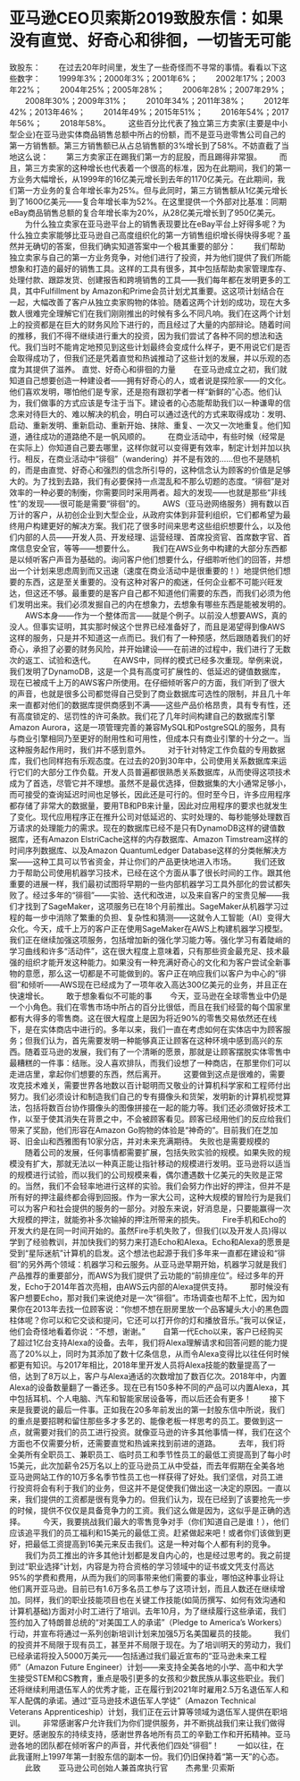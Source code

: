 # 亚马逊CEO贝索斯2019致股东信：如果没有直觉、好奇心和徘徊，一切皆无可能

致股东：
　　在过去20年时间里，发生了一些奇怪而不寻常的事情。看看以下这些数字：
　　1999年3%；2000年3%；2001年6%；
　　2002年17%；2003年22%；
　　2004年25%；2005年28%；
　　2006年28%；2007年29%；
　　2008年30%；2009年31%；
　　2010年34%；2011年38%；
　　2012年42%；2013年46%；
　　2014年49%；2015年51%；
　　2016年54%；2017年56%；
　　2018年58%。
　　这些百分比代表了独立第三方卖家(主要是中小型企业)在亚马逊实体商品销售总额中所占的份额，而不是亚马逊零售公司自己的第一方销售额。第三方销售额已从占总销售额的3%增长到了58%。不妨直截了当地这么说：
　　第三方卖家正在踢我们第一方的屁股，而且踢得非常狠。
　　而且，第三方卖家的这种增长也代表着一个很高的标准，因为在此期间，我们的第一方业务大幅增长，从1999年的16亿美元增长到去年的1170亿美元。在此期间，我们第一方业务的复合年增长率为25%。但与此同时，第三方销售额从1亿美元增长到了1600亿美元——复合年增长率为52%。在这里提供一个外部对比基准：同期eBay商品销售总额的复合年增长率为20%，从28亿美元增长到了950亿美元。
　　为什么独立卖家在亚马逊平台上的销售表现要比在eBay平台上好得多呢？为什么独立卖家能够比亚马逊自己高度组织化的第一方销售组织增长得快得多呢？虽然并无确切的答案，但我们确实知道答案中一个极其重要的部分：
　　我们帮助独立卖家与自己的第一方业务竞争，对他们进行了投资，并为他们提供了我们所能想象和打造的最好的销售工具。这样的工具有很多，其中包括帮助卖家管理库存、处理付款、跟踪发货、创建报告和跨境销售的工具——我们每年都在发明更多的工具，其中Fulfillment by Amazon和Prime会员计划尤其重要。这这项计划结合在一起，大幅改善了客户从独立卖家购物的体验。随着这两个计划的成功，现在大多数人很难完全理解它们在我们刚刚推出的时候有多么不同凡响。我们在这两个计划上的投资都是在巨大的财务风险下进行的，而且经过了大量的内部辩论。随着时间的推移，我们不得不继续进行重大的投资，因为我们尝试了各种不同的想法和迭代。我们当时不能肯定地预见到这些计划最终会变成什么样子，更不用说它们是否会取得成功了，但我们还是凭着直觉和热诚推动了这些计划的发展，并以乐观的态度为其提供了滋养。
直觉、好奇心和徘徊的力量
　　在亚马逊成立之初，我们就知道自己想要创造一种建设者——拥有好奇心的人，或者说是探险家——的文化。他们喜欢发明，哪怕他们是专家，还是抱有跟初学者一样“新鲜的”心态。他们认为，我们做事的方式应该是专注于当下。建设者的心态能帮助我们以一种谦卑的信念来对待巨大的、难以解决的机会，明白可以通过迭代的方式来取得成功：发明、启动、重新发明、重新启动、重新开始、抹除、重复、一次又一次地重复。他们知道，通往成功的道路绝不是一帆风顺的。
　　在商业活动中，有些时候（经常是在实际上）你知道自己要去哪里，这样你就可以变得更有效率，制定计划并加以执行。相反，在商业活动中“徘徊”（wandering）并不是有效的……但也不是随机的，而是由直觉、好奇心和强烈的信念所引导的，这种信念认为顾客的价值是足够大的。为了找到去路，我们有必要保持一点混乱和不那么切题的态度。“徘徊”是对效率的一种必要的制衡，你需要同时采用两者。超大的发现——也就是那些“非线性”的发现——很可能是需要“徘徊”的。
　　AWS（亚马逊网络服务）拥有数以百万计的客户，从初创企业到大型企业，从政府实体到非营利组织，它们都希望为最终用户构建更好的解决方案。我们花了很多时间来思考这些组织想要什么，以及他们内部的人员——开发人员、开发经理、运营经理、首席投资官、首席数字官、首席信息安全官，等等——想要什么。
　　我们在AWS业务中构建的大部分东西都是以倾听客户声音为基础的。询问客户他们想要什么，仔细聆听他们的回答，并想出一个计划来思虑周到而又迅速（速度在商业活动中是很重要的！）地提供他们想要的东西，这是至关重要的。没有这种对客户的痴迷，任何企业都不可能兴旺发达，但这还不够。最重要的是客户自己都不知道他们需要的东西，而我们必须为他们发明出来。我们必须发掘自己的内在想象力，去想象有哪些东西是能被发明的。
　　AWS本身——作为一个整体而言——就是个例子。以前没人想要AWS，真的没人。但事实证明，其实那时候这个世界已经准备好了，而且是渴望得到像AWS这样的服务，只是并不知道这一点而已。我们有了一种预感，然后跟随着我们的好奇心，承担了必要的财务风险，并开始建设——在前进的过程中，我们进行了无数次的返工、试验和迭代。
　　在AWS中，同样的模式已经多次重现。举例来说，我们发明了DynamoDB，这是一个具有高度可扩展性的、低延迟的键值数据库，现在已被成千上万的AWS客户所使用。在仔细倾听客户的方面，我们听到了很大的声音，也就是很多公司都觉得自己受到了商业数据库可选性的限制，并且几十年来一直都对他们的数据库提供商感到不满——这些产品价格昂贵，具有专有性，还有高度锁定的、惩罚性的许可条款。我们花了几年时间构建自己的数据库引擎Amazon Aurora，这是一项管理完善的兼容MySQL和PostgreSQL的服务，具有与商业引擎相同乃至更好的耐用性和可用性，但成本只有商业引擎的十分之一。当这种服务起作用时，我们并不感到意外。
　　对于针对特定工作负载的专用数据库，我们也同样抱有乐观态度。在过去的20到30年中，公司使用关系数据库来运行它们的大部分工作负载。开发人员普遍都很熟悉关系数据库，从而使得这项技术成为了首选，尽管它并不理想。虽然不是最优选择，但数据集的大小通常足够小，而可接受的查询延迟时间也足够长，因此还是可行的。但时至今日，许多应用程序都存储了非常大的数据量，要用TB和PB来计量，因此对应用程序的要求也就发生了变化。现代应用程序正在推升公司对低延迟的、实时处理的、每秒能够处理数百万请求的处理能力的需求。现在的数据库已经不是只有DynamoDB这样的键值数据库，还有Amazon ElstriCache这样的内存数据库、Amazon Timstream这样的时间序列数据库、以及Amazon QuantumLedger Database这样的分类帐解决方案——这种工具可以节省资金，并让你们的产品更快地进入市场。
　　我们还致力于帮助公司使用机器学习技术，已经在这个方面从事了很长时间的工作。跟其他重要的进展一样，我们最初试图将早期的一些内部机器学习工具外部化的尝试都失败了。经过多年的“徘徊”——实验、迭代和改进，以及来自客户的宝贵见解——我们才找到了SageMaker，这项服务已在18个月前推出。SageMaker从机器学习过程的每一步中消除了繁重的负担、复杂性和猜测——这就令人工智能（AI）变得大众化。今天，成千上万的客户正在使用SageMaker在AWS上构建机器学习模型。我们正在继续加强这项服务，包括增加新的强化学习能力等。强化学习有着陡峭的学习曲线和许多“活动件”，这在很大程度上意味着，只有那些资金最充足、技术最强的组织才能开发这种能力。如果没有一种充满好奇心的文化和为客户尝试全新事物的意愿，那么这一切都是不可能做到的。客户正在响应我们以客户为中心的“徘徊”和倾听——AWS现在已经成为了一项年收入高达300亿美元的业务，并且正在快速增长。
　　敢于想象看似不可能的事
　　今天，亚马逊在全球零售业中仍是一个小角色。我们在零售市场中所占的百分比很低，而且在我们经营的每个国家里都有大得多的零售商。这在很大程度上是因为将近90%的零售交易依然还在线下，是在实体商店中进行的。多年以来，我们一直在考虑如何在实体店中为顾客服务；但我们认为，首先需要发明一种能够真正让顾客在这种环境中感到高兴的东西。随着亚马逊的发展，我们有了一个清晰的愿景，那就是让顾客摆脱实体零售中最糟糕的一件事：结账。没人喜欢排队，而我们设想了一种商店，在那里你们可以走进店里，拿起你们想要的东西，然后离开。
　　这要做到这点是很难的，需要攻克技术难关，需要世界各地数以百计聪明而又敬业的计算机科学家和工程师付出努力。我们必须设计和制造我们自己的专有摄像头和货架，发明新的计算机视觉算法，包括将数百台协作摄像头的图像拼接在一起的能力等。我们还必须做好技术工作，以至于使其消失在背景之中，不会被顾客看见。顾客已经用他们的反应给我们带来了奖励，他们形容在Amazon Go购物的体验是“神奇的”。目前我们在芝加哥、旧金山和西雅图有10家分店，并对未来充满期待。
失败也是需要规模的
　　随着公司的发展，任何事情都需要扩展，包括失败实验的规模。如果失败的规模没有扩大，那就无法以一种真正能让指针移动的规模进行发明。亚马逊将以适当的规模进行试验，而以我们的公司规模来看，偶尔遭遇数十亿美元的失败是正常的。当然，我们不会轻率地进行这样的实验。我们会努力作出好的押注，但并不是所有好的押注最终都会得到回报。作为一家大公司，这种大规模的冒险行为是我们可以为客户和社会提供的服务的一部分。对股东来说，好消息是，只要能赢得一次大规模的押注，就能弥补多次输掉的押注所带来的损失。
　　Fire手机和Echo的开发大约是在同一时间开始的。虽然Fire手机失败了，但我们(以及开发人员)得以学到了经验教训，并加快我们的努力来打造Echo和Alexa。Echo和Alexa的愿景是受到“星际迷航”计算机的启发。这个想法也起源于我们多年来一直都在建设和“徘徊”的另外两个领域：机器学习和云服务。从亚马逊早期开始，机器学习就是我们产品推荐的重要部分，而AWS为我们提供了云功能的“前排座位”。经过多年的开发，Echo于2014年首次亮相，由AWS云内部的Alexa提供支持。
　　那时候没有客户想要Echo，那对我们来说绝对是一次“徘徊”。市场调查也帮不上忙，因为如果你在2013年去找一位顾客说：“你想不想在厨房里放一个品客罐头大小的黑色圆柱体呢？你可以和它交谈和提问，它还可以打开你的灯和播放音乐。”我可以保证，他们会奇怪地看着你说：“不想，谢谢。”
　　自第一代Echo以来，客户已经购买了超过1亿台支持Alexa的设备。去年，我们将Alexa理解请求和回答问题的能力提高了20%以上，同时为其添加了数十亿条信息，从而令Alexa变得比以往任何时候都更有知识。与2017年相比，2018年里开发人员将Alexa技能的数量提高了一倍，达到了8万以上，客户与Alexa通话的次数增加了数百亿次。2018年中，内置Alexa的设备数量翻了一番还多。现在已有150多种不同的产品可以内置Alexa，其中包括耳机、个人电脑、汽车和智能家居设备等，而以后还会有更多！
　　接下来是我要说的最后一件事。正如我在20多年前发出的第一封股东信中所说，我们的重点是要招聘和留住那些多才多艺的、能像老板一样思考的员工。要做到这一点，就需要对我们的员工进行投资。就像亚马逊的许多其他事情一样，我们在这个方面也不仅需要分析，还需要直觉和热诚来找到前进的道路。
　　去年，我们将全美所有全职员工、兼职员工、临时员工和季节性员工的最低工资提高到了每小时15美元，此次加薪令25万名以上的亚马逊员工从中受益，而去年假期在全美各地亚马逊网站工作的10万多名季节性员工也一样获得了好处。我们坚信，对员工进行投资将会有利于我们的业务，但这并不是促使我们做出这一决定的原因。一直以来，我们提供的工资都是很有竞争力的。但我们认为，现在已经到了该要抢先一步的时候，提供不仅仅是具备竞争力的工资。我们这么做是因为，这似乎是正确的选择。
　　今天，我要挑战我们最大的零售竞争对手（你们知道自己是谁！），他们应该追平我们的员工福利和15美元的最低工资。赶紧做起来吧！或者你们该做到更好，把最低工资提高到16美元来反击我们。这是一种对每个人都有利的竞争。
　　我们为员工推出的许多其他计划都是发自内心的，也是经过思考的。我之前提到过“职业选择”计划，内容是为符合资格的学习领域中的证书或文凭支付高达95%的学费和费用，从而为我们的同事带来他们需要的事业，哪怕这种事业将让他们离开亚马逊。目前已有1.6万多名员工参与了这项计划，而且人数还在继续增加。同样，我们的职业技能项目也在关键工作技能(如简历撰写、如何有效沟通和计算机基础)方面对小时工进行了培训。去年10月，为了继续履行这些承诺，我们签约加入了特朗普总统的“对美国工人的承诺”（Pledge to America’s Workers）行动，并宣布将通过一系列创新培训计划来加强5万名美国雇员的技能。
　　我们的投资并不局限于现有员工，甚至并不局限于现在。为了培训明天的劳动力，我们已经承诺将投入5000万美元——包括通过我们最近宣布的“亚马逊未来工程师”（Amazon Future Engineer）计划——来支持全美各地的小学、高中和大学生接受STEM和CS教育，重点是吸引更多的女孩和少数民族从事这些职业。我们还将继续利用退伍军人的优秀才能，正在履行到2021年时雇用2.5万名退伍军人和军人配偶的承诺。通过“亚马逊技术退伍军人学徒”（Amazon Technical Veterans Apprenticeship）计划，我们正在云计算等领域为退伍军人提供在职培训。
　　非常感谢客户允许我们为你们提供服务，并不断挑战我们来让我们做得更好。感谢股东的持续支持，感谢世界各地所有员工的辛勤工作和开拓精神。亚马逊各地的团队都在倾听客户的声音，并代表他们四处“徘徊”！
　　一如以往，在此我谨附上1997年第一封股东信的副本一份。我们仍旧保持着“第一天”的心态。
　　此致
　　亚马逊公司创始人兼首席执行官
　　杰弗里·贝索斯
  